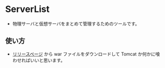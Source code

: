 # ServerList
* 物理サーバと仮想サーバをまとめて管理するためのツールです。

## 使い方
* [リリースページ](https://github.com/takezoe/gitbucket/releases) から
war ファイルをダウンロードして Tomcat か何かに喰わせればいいと思います。

